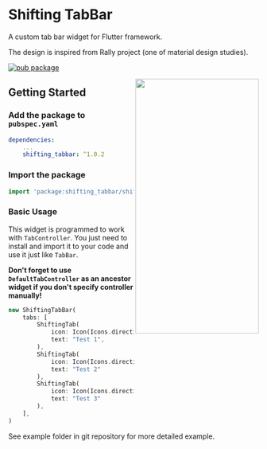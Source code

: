 # Shifting TabBar

A custom tab bar widget for Flutter framework.

The design is inspired from Rally project (one of material design studies).

[![pub package](https://img.shields.io/badge/pub-v1.0.2-blue.svg)](https://pub.dartlang.org/packages/shifting_tabbar)

<img align="right" width="248" height="512" src="https://drive.google.com/uc?export=view&id=1a4UkBFG7M9ZES9J4tai1zdFeAIkLPD2O">

## Getting Started

### Add the package to `pubspec.yaml`

```yaml
dependencies:
    ...
    shifting_tabbar: ^1.0.2
```

### Import the package

```dart
import 'package:shifting_tabbar/shifting_tabbar.dart';
```

### Basic Usage

This widget is programmed to work with `TabController`.
You just need to install and import it to your code and use it just like `TabBar`.

**Don't forget to use `DefaultTabController` as an ancestor widget if you don't specify controller manually!**

```dart
new ShiftingTabBar(
    tabs: [
        ShiftingTab(
            icon: Icon(Icons.directions_bike),
            text: "Test 1",
        ),
        ShiftingTab(
            icon: Icon(Icons.directions_car),
            text: "Test 2"
        ),
        ShiftingTab(
            icon: Icon(Icons.directions_transit),
            text: "Test 3"
        ),
    ],
)
```

See example folder in git repository for more detailed example.
